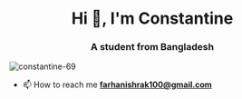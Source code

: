<h1 align="center">Hi 👋, I'm Constantine</h1>
<h3 align="center">A student from Bangladesh</h3>

<p align="left"> <img src="https://komarev.com/ghpvc/?username=constantine-69&label=Profile%20views&color=0e75b6&style=flat" alt="constantine-69" /> </p>

- 📫 How to reach me **farhanishrak100@gmail.com**
